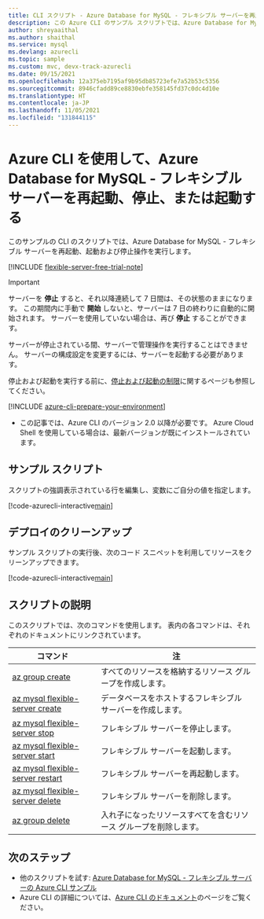 ```yaml
---
title: CLI スクリプト - Azure Database for MySQL - フレキシブル サーバーを再起動、停止、起動する
description: この Azure CLI のサンプル スクリプトでは、Azure Database for MySQL - フレキシブル サーバーを再起動、停止、または起動する方法を示します。
author: shreyaaithal
ms.author: shaithal
ms.service: mysql
ms.devlang: azurecli
ms.topic: sample
ms.custom: mvc, devx-track-azurecli
ms.date: 09/15/2021
ms.openlocfilehash: 12a375eb7195af9b95db85723efe7a52b53c5356
ms.sourcegitcommit: 8946cfadd89ce8830ebfe358145fd37c0dc4d10e
ms.translationtype: HT
ms.contentlocale: ja-JP
ms.lasthandoff: 11/05/2021
ms.locfileid: "131844115"
---
```

# <a name="restartstopstart-an-azure-database-for-mysql---flexible-server-using-azure-cli"></a>Azure CLI を使用して、Azure Database for MySQL - フレキシブル サーバーを再起動、停止、または起動する

このサンプルの CLI のスクリプトでは、Azure Database for MySQL - フレキシブル サーバーを再起動、起動および停止操作を実行します。 

[!INCLUDE [flexible-server-free-trial-note](../../includes/flexible-server-free-trial-note.md)]


> [!IMPORTANT]
> サーバーを **停止** すると、それ以降連続して 7 日間は、その状態のままになります。 この期間内に手動で **開始** しないと、サーバーは 7 日の終わりに自動的に開始されます。 サーバーを使用していない場合は、再び **停止** することができます。

サーバーが停止されている間、サーバーで管理操作を実行することはできません。 サーバーの構成設定を変更するには、サーバーを起動する必要があります。 

停止および起動を実行する前に、[停止および起動の制限](../concepts-limitations.md#stopstart-operation)に関するページも参照してください。


[!INCLUDE [azure-cli-prepare-your-environment](../../../../includes/azure-cli-prepare-your-environment.md)]

- この記事では、Azure CLI のバージョン 2.0 以降が必要です。 Azure Cloud Shell を使用している場合は、最新バージョンが既にインストールされています。 

## <a name="sample-script"></a>サンプル スクリプト

スクリプトの強調表示されている行を編集し、変数にご自分の値を指定します。

[!code-azurecli-interactive[main](../../../../cli_scripts/mysql/flexible-server/manage-server/restart-start-stop.sh?highlight=7,10-11 "Create a server, perform restart / start / stop operations.")]

## <a name="clean-up-deployment"></a>デプロイのクリーンアップ

サンプル スクリプトの実行後、次のコード スニペットを利用してリソースをクリーンアップできます。

[!code-azurecli-interactive[main](../../../../cli_scripts/mysql/flexible-server/manage-server/clean-up-resources.sh?highlight=4 "Clean up resources.")]

## <a name="script-explanation"></a>スクリプトの説明

このスクリプトでは、次のコマンドを使用します。 表内の各コマンドは、それぞれのドキュメントにリンクされています。

| **コマンド** | **注** |
|---|---|
|[az group create](/cli/azure/group#az_group_create)|すべてのリソースを格納するリソース グループを作成します。|
|[az mysql flexible-server create](/cli/azure/mysql/flexible-server#az_mysql_flexible_server_create)|データベースをホストするフレキシブル サーバーを作成します。|
|[az mysql flexible-server stop](/cli/azure/mysql/flexible-server#az_mysql_flexible_server_stop)|フレキシブル サーバーを停止します。|
|[az mysql flexible-server start](/cli/azure/mysql/flexible-server#az_mysql_flexible_server_start)|フレキシブル サーバーを起動します。|
|[az mysql flexible-server restart](/cli/azure/mysql/flexible-server#az_mysql_flexible_server_restart)|フレキシブル サーバーを再起動します。|
|[az mysql flexible-server delete](/cli/azure/mysql/flexible-server#az_mysql_flexible_server_delete)|フレキシブル サーバーを削除します。|
|[az group delete](/cli/azure/group#az_group_delete) | 入れ子になったリソースすべてを含むリソース グループを削除します。|

## <a name="next-steps"></a>次のステップ

- 他のスクリプトを試す: [Azure Database for MySQL - フレキシブル サーバーの Azure CLI サンプル](../sample-scripts-azure-cli.md)
- Azure CLI の詳細については、[Azure CLI のドキュメント](/cli/azure)のページをご覧ください。